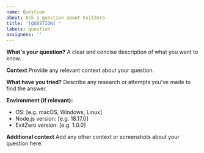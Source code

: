```yaml
---
name: Question
about: Ask a question about ExitZero
title: '[QUESTION] '
labels: question
assignees: ''
---
```


**What's your question?**
A clear and concise description of what you want to know.

**Context**
Provide any relevant context about your question.

**What have you tried?**
Describe any research or attempts you've made to find the answer.

**Environment (if relevant):**
 - OS: [e.g. macOS, Windows, Linux]
 - Node.js version: [e.g. 18.17.0]
 - ExitZero version: [e.g. 1.0.0]

**Additional context**
Add any other context or screenshots about your question here.
